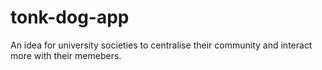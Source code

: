 # tonk-dog-app
An idea for university societies to centralise their community and interact more with their memebers. 
